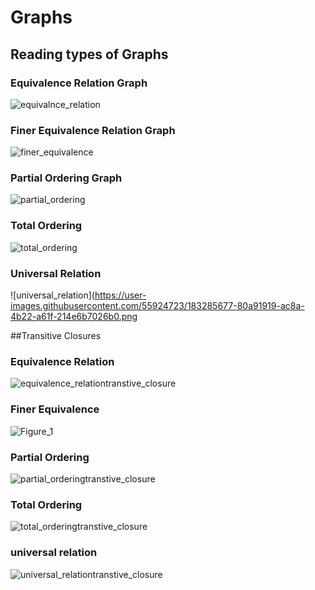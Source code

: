 # Graphs
## Reading types of Graphs
### Equivalence Relation Graph
![equivalnce_relation](https://user-images.githubusercontent.com/55924723/183285549-6383fc85-6649-4998-aabf-f83021bf6601.png)

### Finer Equivalence Relation Graph
![finer_equivalence](https://user-images.githubusercontent.com/55924723/183285556-2226e1fc-5c82-4958-a961-5659a91313f4.png)

### Partial Ordering  Graph
![partial_ordering](https://user-images.githubusercontent.com/55924723/183285644-3e270b56-b17a-40e5-85e9-42a77023f0d5.png)

### Total Ordering 
![total_ordering](https://user-images.githubusercontent.com/55924723/183285660-ee1b0085-6c98-44f7-aab3-e3572acbce4b.png)

### Universal Relation
![universal_relation](https://user-images.githubusercontent.com/55924723/183285677-80a91919-ac8a-4b22-a61f-214e6b7026b0.png


##Transitive Closures

### Equivalence Relation
![equivalence_relationtranstive_closure](https://user-images.githubusercontent.com/55924723/183287819-92945683-796d-4f14-856c-90999d53e3b1.png)
### Finer Equivalence
![Figure_1](https://user-images.githubusercontent.com/55924723/183287837-8d1f5fed-111a-44ce-91ab-13833781ae67.png)
### Partial Ordering
![partial_orderingtranstive_closure](https://user-images.githubusercontent.com/55924723/183287890-986de407-897b-4dc6-9259-f4db67e04b00.png)
### Total Ordering
![total_orderingtranstive_closure](https://user-images.githubusercontent.com/55924723/183287897-e45fc719-4367-4a33-a094-fb458928dc24.png)
### universal relation
![universal_relationtranstive_closure](https://user-images.githubusercontent.com/55924723/183287907-7dd0720e-a806-4dfd-b132-453c148d177c.png)


